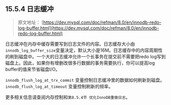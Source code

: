 ## 15.5.4 日志缓冲

> 原文地址： [https://dev.mysql.com/doc/refman/8.0/en/innodb-redo-log-buffer.html](https://dev.mysql.com/doc/refman/8.0/en/innodb-redo-log-buffer.html)

日志缓冲在内存中缓存需要写到日志文件的内容。日志缓存大小由`innodb_log_buffer_size`变量决定，默认大小是16M。日志缓存中的内容周期性的刷到磁盘中。一个大的日志缓冲允许一个长事务在提交前不需要把redo log写到磁盘上。因此，如果你有增删改很多行数据的事务需要执行，你可以提高log buffer的值来节省磁盘I/O。

`innodb_flush_log_at_trx_commit` 变量控制日志缓冲里的数据如何刷新到磁盘。`innodb_flush_log_at_timeout` 变量控制刷新的频率。

更多相关信息请查阅内存控制和`第8.5.4节 优化InnoDB重做日志`。
